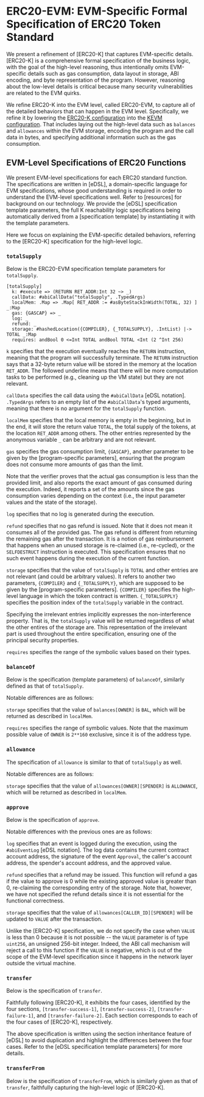 # ERC20-EVM: EVM-Specific Formal Specification of ERC20 Token Standard

We present a refinement of [ERC20-K] that captures EVM-specific details. [ERC20-K] is a comprehensive formal specification of the business logic, with the goal of the high-level reasoning, thus intentionally omits EVM-specific details such as gas consumption, data layout in storage, ABI encoding, and byte representation of the program. However, reasoning about the low-level details is critical because many security vulnerabilities are related to the EVM quirks.

We refine ERC20-K into the EVM level, called ERC20-EVM, to capture all of the detailed behaviors that can happen in the EVM level. Specifically, we refine it by lowering the [ERC20-K configuration] into the [KEVM configuration]. That includes laying out the high-level data such as `balances` and `allowances` within the EVM storage, encoding the program and the call data in bytes, and specifying additional information such as the gas consumption.

## EVM-Level Specifications of ERC20 Functions

We present EVM-level specifications for each ERC20 standard function.
The specifications are written in [eDSL], a domain-specific language for EVM specifications, whose good understanding is required in order to understand the EVM-level specifications well.  Refer to [resources] for background on our technology.  We provide the [eDSL] specification template parameters, the full K reachability logic specifications being automatically derived from a [specification template] by instantiating it with the template parameters. 

Here we focus on explaining the EVM-specific detailed behaviors, referring to the [ERC20-K] specification for the high-level logic.

### `totalSupply`

Below is the ERC20-EVM specification template parameters for `totalSupply`.

```
[totalSupply]
  k: #execute => (RETURN RET_ADDR:Int 32 ~> _)
  callData: #abiCallData("totalSupply", .TypedArgs)
  localMem: .Map => .Map[ RET_ADDR := #asByteStackInWidth(TOTAL, 32) ] _:Map
  gas: {GASCAP} => _
  log: _
  refund: _
  storage: #hashedLocation({COMPILER}, {_TOTALSUPPLY}, .IntList) |-> TOTAL _:Map
  requires: andBool 0 <=Int TOTAL andBool TOTAL <Int (2 ^Int 256)
```

`k` specifies that the execution eventually reaches the `RETURN` instruction, meaning that the program will successfully terminate. The `RETURN` instruction says that a 32-byte return value will be stored in the memory at the location `RET_ADDR`. The followed underline means that there will be more computation tasks to be performed (e.g., cleaning up the VM state) but they are not relevant.

`callData` specifies the call data using the `#abiCallData` [eDSL notation]. `.TypedArgs` refers to an empty list of the `#abiCallData`'s typed arguments, meaning that there is no argument for the `totalSupply` function.

`localMem` specifies that the local memory is empty in the beginning, but in the end, it will store the return value `TOTAL`, the total supply of the tokens, at the location `RET_ADDR` among others. The other entries represented by the anonymous variable `_` can be arbitrary and are not relevant.

`gas` specifies the gas consumption limit, `{GASCAP}`, another parameter to be given by the [program-specific parameters], ensuring that the program does not consume more amounts of gas than the limit.

Note that the verifier proves that the actual gas consumption is less than the provided limit, and also reports the exact amount of gas consumed during the execution. Indeed, it reports a set of the amounts since the gas consumption varies depending on the context (i.e., the input parameter values and the state of the storage).

`log` specifies that no log is generated during the execution.

`refund` specifies that no gas refund is issued. Note that it does not mean it consumes all of the provided gas. The gas refund is different from returning the remaining gas after the transaction. It is a notion of gas reimbursement that happens when an unused storage is re-claimed (i.e., re-cycled), or the `SELFDESTRUCT` instruction is executed. This specification ensures that no such event happens during the execution of the current function.

`storage` specifies that the value of `totalSupply` is `TOTAL` and other entries are not relevant (and could be arbitrary values). It refers to another two parameters, `{COMPILER}` and `{_TOTALSUPPLY}`, which are supposed to be given by the [program-specific parameters]. `{COMPILER}` specifies the high-level language in which the token contract is written. `{_TOTALSUPPLY}` specifies the position index of the `totalSupply` variable in the contract.

Specifying the irrelevant entries implicitly expresses the non-interference property. That is, the `totalSupply` value will be returned regardless of what the other entires of the storage are. This representation of the irrelevant part is used throughout the entire specification, ensuring one of the principal security properties.

`requires` specifies the range of the symbolic values based on their types.

### `balanceOf`

Below is the specification (template parameters) of `balanceOf`, similarly defined as that of `totalSupply`.



Notable differences are as follows:

`storage` specifies that the value of `balances[OWNER]` is `BAL`, which will be returned as described in `localMem`.

`requires` specifies the range of symbolic values.
Note that the maximum possible value of `OWNER` is `2**160` exclusive, since it is of the address type.

### `allowance`

The specification of `allowance` is similar to that of `totalSupply` as well.


Notable differences are as follows:

`storage` specifies that the value of `allowances[OWNER][SPENDER]` is `ALLOWANCE`, which will be returned as described in `localMem`.

### `approve`

Below is the specification of `approve`.


Notable differences with the previous ones are as follows:

`log` specifies that an event is logged during the execution, using the `#abiEventLog` [eDSL notation]. The log data contains the current contract account address, the signature of the event `Approval`, the caller's account address, the spender's account address, and the approved value.

`refund` specifies that a refund may be issued. This function will refund a gas if the value to approve is 0 while the existing approved value is greater than 0, re-claiming the corresponding entry of the storage. Note that, however, we have not specified the refund details since it is not essential for the functional correctness.
<!-- We can specify that upon request. -->

`storage` specifies that the value of `allowances[CALLER_ID][SPENDER]` will be updated to `VALUE` after the transaction.

Unlike the [ERC20-K] specification, we do not specify the case when `VALUE` is less than 0 because it is not possible -- the `VALUE` parameter is of type `uint256`, an unsigned 256-bit integer. Indeed, the ABI call mechanism will reject a call to this function if the `VALUE` is negative, which is out of the scope of the EVM-level specification since it happens in the network layer outside the virtual machine.

### `transfer`

Below is the specification of `transfer`.

Faithfully following [ERC20-K], it exhibits the four cases, identified by the four sections, `[transfer-success-1]`, `[transfer-success-2]`, `[transfer-failure-1]`, and `[transfer-failure-2]`. Each section corresponds to each of the four cases of [ERC20-K], respectively.

The above specification is written using the section inheritance feature of [eDSL] to avoid duplication and highlight the differences between the four cases. Refer to the [eDSL specification template parameters] for more details.

### `transferFrom`

Below is the specification of `transferFrom`, which is similarly given as that of `transfer`, faithfully capturing the high-level logic of [ERC20-K].



[ERC20-K configuration]: <https://github.com/runtimeverification/erc20-semantics/blob/master/erc20.k#L26-L48>
[KEVM configuration]: <https://github.com/kframework/evm-semantics/blob/master/evm.md#configuration>
